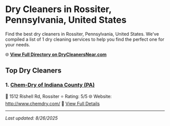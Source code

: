 # Dry Cleaners in Rossiter, Pennsylvania, United States

Find the best dry cleaners in Rossiter, Pennsylvania, United States. We've compiled a list of 1 dry cleaning services to help you find the perfect one for your needs.

🌐 **[View Full Directory on DryCleanersNear.com](https://drycleanersnear.com/city/US/Pennsylvania/Rossiter)**

## Top Dry Cleaners

### 1. [Chem-Dry of Indiana County (PA)](https://drycleanersnear.com/dryCleaner/686735d1bb1702f4ee39b37b/chem-dry-of-indiana-county-pa)
📍 1512 Rishell Rd, Rossiter
⭐ Rating: 5/5
🌐 Website: http://www.chemdry.com/
🔗 [View Full Details](https://drycleanersnear.com/dryCleaner/686735d1bb1702f4ee39b37b/chem-dry-of-indiana-county-pa)


---

*Last updated: 8/26/2025*
